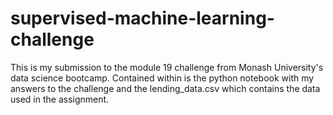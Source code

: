 # supervised-machine-learning-challenge
This is my submission to the module 19 challenge from Monash University's data science bootcamp. Contained within is the python notebook with my answers to the challenge and the lending_data.csv which contains the data used in the assignment.